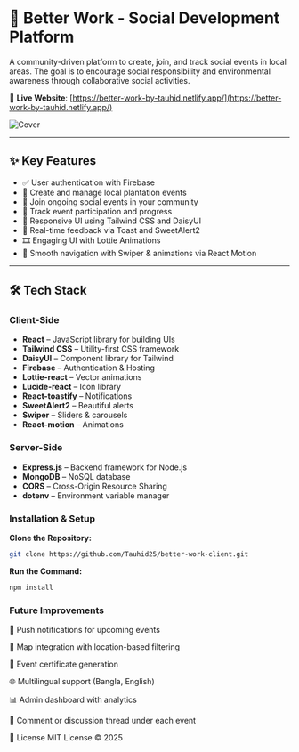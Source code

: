 # 🌳 Better Work - Social Development Platform

A community-driven platform to create, join, and track social events in local areas. The goal is to encourage social responsibility and environmental awareness through collaborative social activities.

🔗 **Live Website**: [https://better-work-by-tauhid.netlify.app/](https://better-work-by-tauhid.netlify.app/)

<!-- Project Photo -->
![Cover](https://i.ibb.co/KPCw6hF/better-work-2.png)

---

## ✨ Key Features

- ✅ User authentication with Firebase
- 🌱 Create and manage local plantation events
- 🤝 Join ongoing social events in your community
- 📍 Track event participation and progress
- 🎨 Responsive UI using Tailwind CSS and DaisyUI
- 🔔 Real-time feedback via Toast and SweetAlert2
- 🎞️ Engaging UI with Lottie Animations
- 🧭 Smooth navigation with Swiper & animations via React Motion

---

## 🛠️ Tech Stack

### **Client-Side**

- **React** – JavaScript library for building UIs
- **Tailwind CSS** – Utility-first CSS framework
- **DaisyUI** – Component library for Tailwind
- **Firebase** – Authentication & Hosting
- **Lottie-react** – Vector animations
- **Lucide-react** – Icon library
- **React-toastify** – Notifications
- **SweetAlert2** – Beautiful alerts
- **Swiper** – Sliders & carousels
- **React-motion** – Animations

### **Server-Side**

- **Express.js** – Backend framework for Node.js
- **MongoDB** – NoSQL database
- **CORS** – Cross-Origin Resource Sharing
- **dotenv** – Environment variable manager

### **Installation & Setup**

 **Clone the Repository:**

   ```bash
   git clone https://github.com/Tauhid25/better-work-client.git
   ```
 **Run the Command:**

   ```bash
   npm install
   ```

### **Future Improvements**

📢 Push notifications for upcoming events

📍 Map integration with location-based filtering

🧾 Event certificate generation

🌐 Multilingual support (Bangla, English)

📊 Admin dashboard with analytics

🧵 Comment or discussion thread under each event

📄 License
MIT License © 2025 

